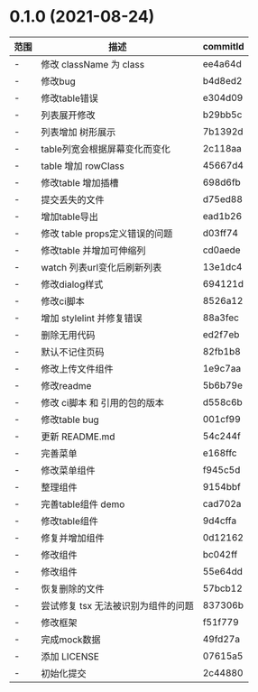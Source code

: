# 0.1.0 (2021-08-24)

范围|描述|commitId
--|--|--
 - | 修改 className 为 class | ee4a64d
 - | 修改bug | b4d8ed2
 - | 修改table错误 | e304d09
 - | 列表展开修改 | b29bb5c
 - | 列表增加 树形展示 | 7b1392d
 - | table列宽会根据屏幕变化而变化 | 2c118aa
 - | table 增加 rowClass | 45667d4
 - | 修改table 增加插槽 | 698d6fb
 - | 提交丢失的文件 | d75ed88
 - | 增加table导出 | ead1b26
 - | 修改 table props定义错误的问题 | d03ff74
 - | 修改table 并增加可伸缩列 | cd0aede
 - | watch 列表url变化后刷新列表 | 13e1dc4
 - | 修改dialog样式 | 694121d
 - | 修改ci脚本 | 8526a12
 - | 增加 stylelint 并修复错误 | 88a3fec
 - | 删除无用代码 | ed2f7eb
 - | 默认不记住页码 | 82fb1b8
 - | 修改上传文件组件 | 1e9c7aa
 - | 修改readme | 5b6b79e
 - | 修改 ci脚本 和 引用的包的版本 | d558c6b
 - | 修改table bug | 001cf99
 - | 更新 README.md | 54c244f
 - | 完善菜单 | e168ffc
 - | 修改菜单组件 | f945c5d
 - | 整理组件 | 9154bbf
 - | 完善table组件 demo | cad702a
 - | 修改table组件 | 9d4cffa
 - | 修复并增加组件 | 0d12162
 - | 修改组件 | bc042ff
 - | 修改组件 | 55e64dd
 - | 恢复删除的文件 | 57bcb12
 - | 尝试修复 tsx 无法被识别为组件的问题 | 837306b
 - | 修改框架 | f51f779
 - | 完成mock数据 | 49fd27a
 - | 添加 LICENSE | 07615a5
 - | 初始化提交 | 2c44880

